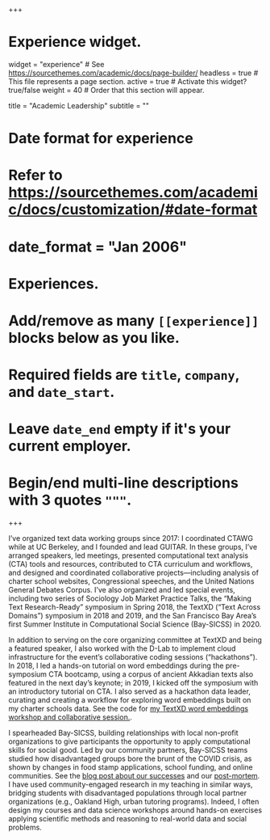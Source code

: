 +++
# Experience widget.
widget = "experience"  # See https://sourcethemes.com/academic/docs/page-builder/
headless = true  # This file represents a page section.
active = true  # Activate this widget? true/false
weight = 40  # Order that this section will appear.

title = "Academic Leadership"
subtitle = ""

# Date format for experience
#   Refer to https://sourcethemes.com/academic/docs/customization/#date-format
# date_format = "Jan 2006"

# Experiences.
#   Add/remove as many `[[experience]]` blocks below as you like.
#   Required fields are `title`, `company`, and `date_start`.
#   Leave `date_end` empty if it's your current employer.
#   Begin/end multi-line descriptions with 3 quotes `"""`.

+++


I’ve organized text data working groups since 2017: I coordinated CTAWG while at UC Berkeley, and I founded and lead GUITAR. In these groups, I’ve arranged speakers, led meetings, presented computational text analysis (CTA) tools and resources, contributed to CTA curriculum and workflows, and designed and coordinated collaborative projects—including analysis of charter school websites, Congressional speeches, and the United Nations General Debates Corpus. I’ve also organized and led special events, including two series of Sociology Job Market Practice Talks, the “Making Text Research-Ready” symposium in Spring 2018, the TextXD (“Text Across Domains”) symposium in 2018 and 2019, and the San Francisco Bay Area’s first Summer Institute in Computational Social Science (Bay-SICSS) in 2020.

In addition to serving on the core organizing committee at TextXD and being a featured speaker, I also worked with the D-Lab to implement cloud infrastructure for the event’s collaborative coding sessions (“hackathons”). In 2018, I led a hands-on tutorial on word embeddings during the pre-symposium CTA bootcamp, using a corpus of ancient Akkadian texts also featured in the next day’s keynote; in 2019, I kicked off the symposium with an introductory tutorial on CTA. I also served as a hackathon data leader, curating and creating a workflow for exploring word embeddings built on my charter schools data. See the code for [my TextXD word embeddings workshop and collaborative session.](https://github.com/jhaber-zz/charters4textxd2018). 

I spearheaded Bay-SICSS, building relationships with local non-profit organizations to give participants the opportunity to apply computational skills for social good. Led by our community partners, Bay-SICSS teams studied how disadvantaged groups bore the brunt of the COVID crisis, as shown by changes in food stamp applications, school funding, and online communities. See the [blog post about our successes](https://bids.berkeley.edu/news/bay-sicss-bridging-computational-social-scientists-and-practitioners-social-good) and our [post-mortem]( https://msalganik.wordpress.com/2020/08/19/summer-institutes-in-computational-social-science-2020-post-mortem/#Bay-SICSS). I have used community-engaged research in my teaching in similar ways, bridging students with disadvantaged populations through local partner organizations (e.g., Oakland High, urban tutoring programs). Indeed, I often design my courses and data science workshops around hands-on exercises applying scientific methods and reasoning to real-world data and social problems.
